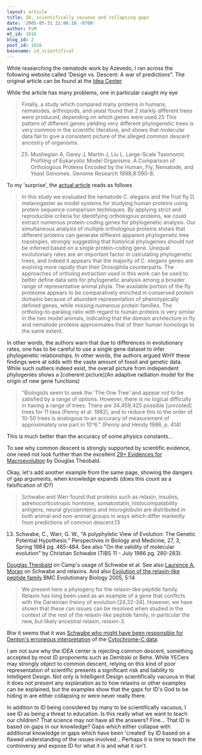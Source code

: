 ```yaml
---
layout: article
title: ID, scientifically vacuous and collapsing gaps
date: '2005-05-31 21:06:16 -0700'
author: PvM
mt_id: 1016
blog_id: 2
post_id: 1016
basename: id_scientifical
---
```

While researching the nematode work by Azevedo, I ran across the following website called 'Design vs. Descent: A war of predictions". The original article can be found at the [Idea Center](http://www.ideacenter.org/contentmgr/showdetails.php/id/846)

While the article has many problems, one in particular caught my eye

> Finally, a study which compared many proteins in humans, nematodes, arthropods, and yeast found that 2 starkly different trees were produced, depending on which genes were used.25 This pattern of different genes yielding very different phylogenetic trees is very common in the scientific literature, and shows that molecular data fail to give a consistent picture of the alleged common descent ancestry of organisms.
> 
> 25. Mushegian A, Garey J, Martin J, Liu L. Large-Scale Taxonomic Profiling of Eukaryotic Model Organisms: A Comparison of Orthologous Proteins Encoded by the Human, Fly, Nematode, and Yeast Genomes. Genome Research 1998;8:590-8.

To my 'surprise', the [actual article](http://www.genome.org/cgi/content/full/8/6/590) reads as follows

> In this study we evaluated the nematode C. elegans and the fruit fly D. melanogaster as model systems for studying human proteins using protein sequence comparison techniques. By applying strict and reproducible criteria for identifying orthologous proteins, we could extract numerous protein-coding genes for phylogenetic analysis. Our simultaneous analysis of multiple orthologous proteins shows that different proteins can generate different apparent phylogenetic tree topologies, strongly suggesting that historical phylogenies should not be inferred based on a single protein-coding gene. Unequal evolutionary rates are an important factor in calculating phylogenetic trees, and indeed it appears that the majority of C. elegans genes are evolving more rapidly than their Drosophila counterparts. The approaches of ortholog extraction used in this work can be used to better define data sets for phylogenetic analysis among a broader range of representative animal phyla. The available portion of the fly proteome appears to be comparatively enriched in conserved protein domains because of abundant representation of phenotypically defined genes, while missing numerous protein families. The ortholog-to-paralog ratio with regard to human proteins is very similar in the two model animals, indicating that the domain architecture in fly and nematode proteins approximates that of their human homologs to the same extent.

In other words, the authors warn that due to differences in evolutionary rates, one has to be careful to use a single gene dataset to infer phylogenetic relationships. In other words, the authors argued WHY these findings were at odds with the vaste amount of fossil and genetic data. While such outliers indeed exist, the overall picture from independent phylogenies shows a [coherent picture](An adaptive radiation model for the origin of new gene functions)

> "Biologists seem to seek the 'The One Tree' and appear not to be satisfied by a range of options. However, there is no logical difficulty in having a range of trees. There are 34,459,425 possible \[unrooted\] trees for 11 taxa (Penny et al. 1982), and to reduce this to the order of 10-50 trees is analogous to an accuracy of measurement of approximately one part in 10^6." (Penny and Hendy 1986, p. 414)

This is much better than the accuracy of some physics constants...

To see why common descent is strongly supported by scientific evidence, one need not look further than the excellent [29+ Evidences for Macroevolution](http://www.talkorigins.org/faqs/comdesc/section1.html) by Douglas Theobald.

Okay, let's add another example from the same page, showing the dangers of gap arguments, when knowledge expands (does this count as a falsification of ID?)

> Schwabe and Warr found that proteins such as relaxin, insulins, adrenocorticotropic hormone, somatostatin, histocompatability antigens, neural glycoproteins and microglobulin are distributed in both animal and non-animal groups in ways which differ markedly from predictions of common descent.13

13. Schwabe, C., Warr, G. W., "A polyphyletic View of Evolution: The Genetic Potential Hypothesis." Perspectives in Biology and Medicine, 27, 3, Spring 1984 pg. 465-484. See also "On the validity of molecular evolution" by Christian Schwabe (TIBS 11 - July 1986 pg. 280-283).

[Douglas Theobald](http://www.talkorigins.org/faqs/comdesc/camp.html#schwabe_warr) on Camp's usage of Schwabe et al. See also [Laurence A. Moran](http://www.skepticfiles.org/evolut/moleculr.htm) on Schwabe and relaxins. And also [Evolution of the relaxin-like peptide family](http://www.biomedcentral.com/1471-2148/5/14) BMC Evolutionary Biology 2005, 5:14    

> We present here a phylogeny for the relaxin-like peptide family. Relaxin has long been used as an example of a gene that conflicts with the Darwinian theory of evolution \[24,32-34\]. However, we have shown that these can issues can be resolved when studied in the context of the rest of the relaxin-like peptide family, in particular the new, but likely ancestral relaxin, relaxin-3.

Btw it seems that it was [Schwabe who might have been responsible for Denton's erroneous interpretation](http://www.ncbi.nlm.nih.gov/books/bv.fcgi?rid=eurekah.figgrp.4537) of the [Cytochrome-C data](http://home.wxs.nl/~gkorthof/korthof56.htm).

I am not sure why the IDEA center is rejecting common descent, something accepted by most ID proponents such as Dembski or Behe. While YECers may strongly object to common descent, relying on this kind of poor representation of scientific presents a significant risk and liability to Intelligent Design.  Not only is Intelligent Design scientifically vacuous in that it does not present any explanation as to how relaxins or other examples can be explained, but the examples show that the gaps for ID's God to be hiding in are either collapsing or were never really there.

In addition to ID being considered by many to be scientifically vacuous, I see ID as being a threat to education. Is this really what we want to teach our children? That science may not have all the answers? Fine... That ID is based on gaps in our knowledge? Gaps which either collapse with additional knowledge or gaps which have been 'created' by ID based on a flawed understanding of the issues involved... Perhaps it is time to teach the controversy and expose ID for what it is and what it isn't.

